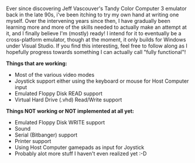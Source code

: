 Ever since discovering Jeff Vascouver's Tandy Color Computer 3 emulator back in the late 90s, i've been itching to try my own hand at writing one myself. Over the intervening years since then, I have gradually been learning more and more of the skills needed to actually make an attempt at it, and I finally believe I'm (mostly) ready! I intend for it to eventually be a cross-platform emulator, though at the moment, it only builds for Windows under Visual Studio. If you find this interesting, feel free to follow along as I hopefully progress towards something I can actually call "fully functional"! 

**Things that are working:**
- Most of the various video modes
- Joystick support either using the keyboard or mouse for Host Computer input
- Emulated Floppy Disk READ support
- Virtual Hard Drive (.vhd) Read/Write support

**Things NOT working or NOT implemented at all yet:**
- Emulated Floppy Disk WRITE support
- Sound
- Serial (Bitbanger) support
- Printer support
- Using Host Computer gamepads as input for Joystick
- Probably alot more stuff I haven't even realized yet :-D
    
